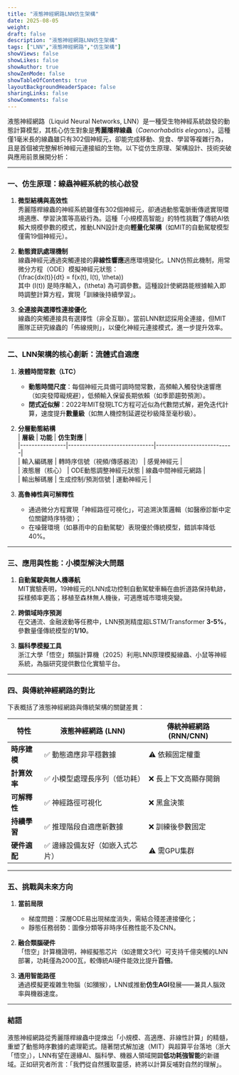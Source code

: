 ```yaml
---
title: "液態神經網路LNN仿生架構"
date: 2025-08-05
weight: 
draft: false
description: "液態神經網路LNN仿生架構"
tags: ["LNN","液態神經網路","仿生架構"]
showViews: false
showLikes: false
showAuthor: true
showZenMode: false
showTableOfContents: true
layoutBackgroundHeaderSpace: false
sharingLinks: false
showComments: false
---
```



液態神經網路（Liquid Neural Networks, LNN）是一種受生物神經系統啟發的動態計算模型，其核心仿生對象是**秀麗隱桿線蟲**（*Caenorhabditis elegans*）。這種僅1毫米長的線蟲雖只有302個神經元，卻能完成移動、覓食、學習等複雜行為，且是首個被完整解析神經元連接組的生物。以下從仿生原理、架構設計、技術突破與應用前景展開分析：

---

### 一、仿生原理：線蟲神經系統的核心啟發
1. **微型結構與高效性**  
   秀麗隱桿線蟲的神經系統雖僅有302個神經元，卻通過動態電脈衝傳遞實現環境適應、學習決策等高級行為。這種「小規模高智能」的特性挑戰了傳統AI依賴大規模參數的模式，推動LNN設計走向**輕量化架構**（如MIT的自動駕駛模型僅需19個神經元）。

2. **動態資訊處理機制**  
   線蟲神經元通過突觸連接的**非線性響應**適應環境變化。LNN仿照此機制，用常微分方程（ODE）模擬神經元狀態：  
   \(\frac{dx(t)}{dt} = f(x(t), I(t), \theta)\)  
   其中 \(I(t)\) 是時序輸入，\(\theta\) 為可調參數。這種設計使網路能根據輸入即時調整計算方程，實現「訓練後持續學習」。

3. **全連接與選擇性連接優化**  
   線蟲的突觸連接具有選擇性（非全互聯）。當前LNN默認採用全連接，但MIT團隊正研究線蟲的「佈線規則」，以優化神經元連接模式，進一步提升效率。

---

### 二、LNN架構的核心創新：流體式自適應
1. **液體時間常數（LTC）**  
   - **動態時間尺度**：每個神經元具備可調時間常數，高頻輸入觸發快速響應（如突發障礙規避），低頻輸入保留長期依賴（如季節趨勢預測）。  
   - **閉式近似解**：2022年MIT發現LTC方程可近似為代數閉式解，避免迭代計算，速度提升**數量級**（如無人機控制延遲從秒級降至毫秒級）。

2. **分層動態結構**  
   | **層級**       | **功能**                     | **仿生對應**               |  
   |----------------|------------------------------|---------------------------|  
   | 輸入編碼層     | 轉時序信號（視頻/傳感器流）  | 感覺神經元                |  
   | 液態層（核心） | ODE動態調整神經元狀態        | 線蟲中間神經元網路        |  
   | 輸出解碼層     | 生成控制/預測信號            | 運動神經元                | 

3. **高魯棒性與可解釋性**  
   - 通過微分方程實現「神經路徑可視化」，可追溯決策邏輯（如醫療診斷中定位關鍵時序特徵）；  
   - 在噪聲環境（如暴雨中的自動駕駛）表現優於傳統模型，錯誤率降低40%。

---

### 三、應用與性能：小模型解決大問題
1. **自動駕駛與無人機導航**  
   MIT實驗表明，19神經元的LNN成功控制自動駕駛車輛在曲折道路保持軌跡，採樣頻率更高；移植至森林無人機後，可適應城市環境突變。

2. **跨領域時序預測**  
   在交通流、金融波動等任務中，LNN預測精度超LSTM/Transformer **3-5%**，參數量僅傳統模型的**1/10**。

3. **腦科學模擬工具**  
   浙江大學「悟空」類腦計算機（2025）利用LNN原理模擬線蟲、小鼠等神經系統，為腦研究提供數位化實驗平台。

---

### 四、與傳統神經網路的對比

下表概括了液態神經網路與傳統架構的關鍵差異：  

| **特性**         | **液態神經網路 (LNN)**               | **傳統神經網路 (RNN/CNN)**        |  
|------------------|--------------------------------------|-----------------------------------|  
| **時序建模**     | ✅ 動態適應非平穩數據                 | ⚠️ 依賴固定權重                   |  
| **計算效率**     | ✅ 小模型處理長序列（低功耗）         | ❌ 長上下文高顯存開銷              |  
| **可解釋性**     | ✅ 神經路徑可視化                     | ❌ 黑盒決策                        |  
| **持續學習**     | ✅ 推理階段自適應新數據               | ❌ 訓練後參數固定                  |  
| **硬件適配**     | ✅ 邊緣設備友好（如嵌入式芯片）       | ⚠️ 需GPU集群                      |  


---

### 五、挑戰與未來方向
1. **當前局限**  
   - 梯度問題：深層ODE易出現梯度消失，需結合殘差連接優化；  
   - 靜態任務弱勢：圖像分類等非時序任務性能不及CNN。

2. **融合類腦硬件**  
   「悟空」計算機證明，神經擬態芯片（如達爾文3代）可支持千億突觸的LNN部署，功耗僅為2000瓦，較傳統AI硬件能效比提升**百倍**。

3. **通用智能路徑**  
   通過模擬更複雜生物腦（如獼猴），LNN或推動**仿生AGI**發展——兼具人腦效率與機器速度。

---

### 結語
液態神經網路從秀麗隱桿線蟲中提煉出「小規模、高適應、非線性計算」的精髓，重塑了動態時序數據的處理範式。隨著閉式解加速（MIT）與超算平台落地（浙大「悟空」），LNN有望在邊緣AI、腦科學、機器人領域開闢**低功耗強智能**的新疆域。正如研究者所言：「我們從自然獲取靈感，終將以計算反哺對自然的理解」。